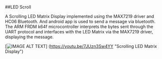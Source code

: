##LED Scroll

A Scrolling LED Matrix Display implemented using the MAX7219 driver and HC06 Bluetooth.
And android app is used to send a message via bluetooth. The ARM FRDM k64f microcontroller interprets the bytes sent through the UART protocol and interfaces with the LED Matrix via the MAX7219 driver, displaying the message.


[![IMAGE ALT TEXT](http://img.youtube.com/vi/7JUzn3Sw4YY/0.jpg)]
(https://youtu.be/7JUzn3Sw4YY "Scrolling LED Matrix Display")
